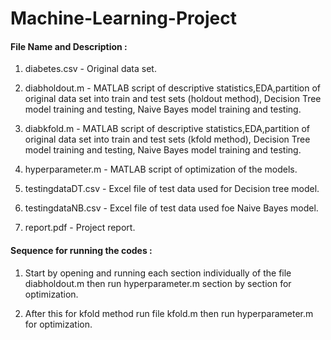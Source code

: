 # Machine-Learning-Project

#### File Name and Description :

1. diabetes.csv - Original data set.

2. diabholdout.m - MATLAB script of descriptive statistics,EDA,partition of original data 
		          set into train and test sets (holdout method), Decision Tree model training
                          and testing, Naive Bayes model training and testing.

3. diabkfold.m - MATLAB script of descriptive statistics,EDA,partition of original data 
		          set into train and test sets (kfold method), Decision Tree model training
                          and testing, Naive Bayes model training and testing.   
4. hyperparameter.m - MATLAB script of optimization of the models.

5. testingdataDT.csv - Excel file of test data used for Decision tree model.

6. testingdataNB.csv - Excel file of test data used foe Naive Bayes model.

7. report.pdf - Project report.


#### Sequence for running the codes :

1. Start by opening and running each section individually of the file diabholdout.m then run hyperparameter.m
   section by section for optimization.

2. After this for kfold method run file kfold.m then run hyperparameter.m for optimization.

